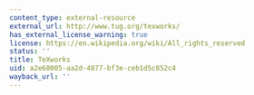 ```yaml
---
content_type: external-resource
external_url: http://www.tug.org/texworks/
has_external_license_warning: true
license: https://en.wikipedia.org/wiki/All_rights_reserved
status: ''
title: TeXworks
uid: a2e68005-aa2d-4877-bf3e-ceb1d5c852c4
wayback_url: ''
---
```

